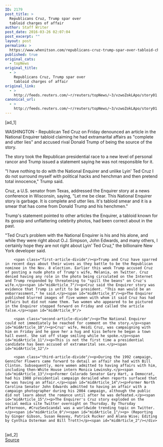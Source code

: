 ```yaml
---
ID: 2179
post_title: >
  Republicans Cruz, Trump spar over
  tabloid charges of affair
author: Staff Writer
post_date: 2016-03-26 02:07:04
post_excerpt: ""
layout: post
permalink: >
  https://www.whenitson.com/republicans-cruz-trump-spar-over-tabloid-charges-of-affair/
published: true
original_cats:
  - topNews
original_title:
  - >
    Republicans Cruz, Trump spar over
    tabloid charges of affair
original_link:
  - >
    http://feeds.reuters.com/~r/reuters/topNews/~3/vzwoZokLApo/story01.htm
canonical_url:
  - >
    http://feeds.reuters.com/~r/reuters/topNews/~3/vzwoZokLApo/story01.htm
---
```

 [ad_1]
<br><div id="articleText">
<span id="midArticle_start"/>

<span id="midArticle_0"/><span class="focusParagraph" readability="4"><p>WASHINGTON - Republican Ted Cruz on Friday denounced an article in the National Enquirer tabloid claiming he had extramarital affairs as "complete and utter lies" and accused rival Donald Trump of being the source of the story.</p></span><span id="midArticle_1"/><p>The story took the Republican presidential race to a new level of personal rancor and Trump issued a statement saying he was not responsible for it.</p><span id="midArticle_2"/><p>"I have nothing to do with the National Enquirer and unlike Lyin' Ted Cruz I do not surround myself with political hacks and henchman and then pretend total innocence," Trump said.</p><span id="midArticle_3"/><p>Cruz, a U.S. senator from Texas, addressed the Enquirer story at a news conference in Wisconsin, saying, "Let me be clear. This National Enquirer story is garbage. It is complete and utter lies. It's tabloid smear and it is a smear that has come from Donald Trump and his henchmen."</p><span id="midArticle_4"/><p>Trump's statement pointed to other articles the Enquirer, a tabloid known for its gossip and unflattering celebrity photos, had been correct about in the past.</p><span id="midArticle_5"/><p>"Ted Cruz’s problem with the National Enquirer is his and his alone, and while they were right about O.J. Simpson, John Edwards, and many others, I certainly hope they are not right about Lyin’ Ted Cruz," the billionaire New York developer said.</p><span id="midArticle_6"/>
        
        <span class="first-article-divide"/><p>Trump and Cruz have sparred in recent days about their wives as they battle to be the Republican nominee in the Nov. 8 election. Earlier this week Trump accused Cruz of posting a nude photo of Trump's wife, Melania, on Twitter. Cruz denied having any role in the photo being circulated on the Internet and Trump responded by threatening to "spill the beans" on Cruz's wife.</p><span id="midArticle_7"/><p>Cruz said the Enquirer story was evidence that Trump is unfit to be president. "This man would be an embarrassment," he said.</p><span id="midArticle_8"/><p>The Enquirer published blurred images of five women with whom it said Cruz has had affairs but did not name them. Two women who appeared to be pictured in the Enquirer stepped forward on Friday and called the article false.</p><span id="midArticle_9"/>
        
        <span class="second-article-divide"/><p>The National Enquirer could not immediately be reached for comment on the story.</p><span id="midArticle_10"/><p>Cruz' wife, Heidi Cruz, was campaigning with him on Friday and he gave her a hug and kiss before he began a town hall event. She sat off stage smiling while he spoke.</p><span id="midArticle_11"/><p>This is not the first time a presidential candidate has been accused of extramarital sex.</p><span id="midArticle_12"/>
        
        <span class="third-article-divide"/><p>During the 1992 campaign, Gennifer Flowers came forward to detail an affair she had with Bill Clinton. Subsequently, more women admitted to having affairs with him, including then-White House intern Monica Lewinsky.</p><span id="midArticle_13"/><p>Former Colorado Senator Gary Hart, a Democrat, had his 1988 presidential campaign derailed when reports surfaced that he was having an affair.</p><span id="midArticle_14"/><p>Former North Carolina Senator John Edwards admitted to having an affair with a campaign photographer during his 2004 campaign, although the public did not learn about the romance until after he was defeated.</p><span id="midArticle_15"/><p>The Enquirer's Cruz story exploded on the social media site Twitter overnight on Thursday. By Thursday afternoon, #CruzSexScandal was a worldwide trending topic on Twitter.</p><span id="midArticle_0"/><span id="midArticle_1"/><p> (Reporting by Ginger Gibson, Susan Heavey, Patrick Rucker and Alana Wise; Editing by Cynthia Osterman and Bill Trott)</p><span id="midArticle_2"/></div>
<br>[ad_2]
<br><a href="http://feeds.reuters.com/~r/reuters/topNews/~3/vzwoZokLApo/story01.htm">Source </a>